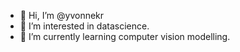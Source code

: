- 👋 Hi, I’m @yvonnekr
- 👀 I’m interested in datascience.
- 🌱 I’m currently learning computer vision modelling. 



<!---
yvonnekr/yvonnekr is a ✨ special ✨ repository because its `README.md` (this file) appears on your GitHub profile.
You can click the Preview link to take a look at your changes.
--->
